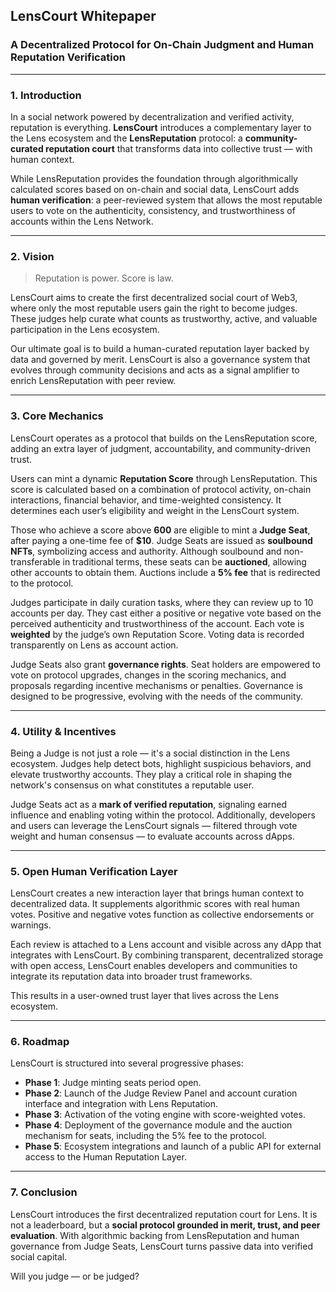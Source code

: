 ## LensCourt Whitepaper

### A Decentralized Protocol for On-Chain Judgment and Human Reputation Verification

---

### 1. Introduction

In a social network powered by decentralization and verified activity, reputation is everything. **LensCourt** introduces a complementary layer to the Lens ecosystem and the **LensReputation** protocol: a **community-curated reputation court** that transforms data into collective trust — with human context.

While LensReputation provides the foundation through algorithmically calculated scores based on on-chain and social data, LensCourt adds **human verification**: a peer-reviewed system that allows the most reputable users to vote on the authenticity, consistency, and trustworthiness of accounts within the Lens Network.

---

### 2. Vision

> Reputation is power. Score is law.

LensCourt aims to create the first decentralized social court of Web3, where only the most reputable users gain the right to become judges. These judges help curate what counts as trustworthy, active, and valuable participation in the Lens ecosystem.

Our ultimate goal is to build a human-curated reputation layer backed by data and governed by merit. LensCourt is also a governance system that evolves through community decisions and acts as a signal amplifier to enrich LensReputation with peer review.

---

### 3. Core Mechanics

LensCourt operates as a protocol that builds on the LensReputation score, adding an extra layer of judgment, accountability, and community-driven trust.

Users can mint a dynamic **Reputation Score** through LensReputation. This score is calculated based on a combination of protocol activity, on-chain interactions, financial behavior, and time-weighted consistency. It determines each user’s eligibility and weight in the LensCourt system.

Those who achieve a score above **600** are eligible to mint a **Judge Seat**, after paying a one-time fee of **\$10**. Judge Seats are issued as **soulbound NFTs**, symbolizing access and authority. Although soulbound and non-transferable in traditional terms, these seats can be **auctioned**, allowing other accounts to obtain them. Auctions include a **5% fee** that is redirected to the protocol.

Judges participate in daily curation tasks, where they can review up to 10 accounts per day. They cast either a positive or negative vote based on the perceived authenticity and trustworthiness of the account. Each vote is **weighted** by the judge’s own Reputation Score. Voting data is recorded transparently on Lens as account action.

Judge Seats also grant **governance rights**. Seat holders are empowered to vote on protocol upgrades, changes in the scoring mechanics, and proposals regarding incentive mechanisms or penalties. Governance is designed to be progressive, evolving with the needs of the community.

---

### 4. Utility & Incentives

Being a Judge is not just a role — it's a social distinction in the Lens ecosystem. Judges help detect bots, highlight suspicious behaviors, and elevate trustworthy accounts. They play a critical role in shaping the network's consensus on what constitutes a reputable user.

Judge Seats act as a **mark of verified reputation**, signaling earned influence and enabling voting within the protocol. Additionally, developers and users can leverage the LensCourt signals — filtered through vote weight and human consensus — to evaluate accounts across dApps.

---

### 5. Open Human Verification Layer

LensCourt creates a new interaction layer that brings human context to decentralized data. It supplements algorithmic scores with real human votes. Positive and negative votes function as collective endorsements or warnings.

Each review is attached to a Lens account and visible across any dApp that integrates with LensCourt. By combining transparent, decentralized storage with open access, LensCourt enables developers and communities to integrate its reputation data into broader trust frameworks.

This results in a user-owned trust layer that lives across the Lens ecosystem.

---

### 6. Roadmap

LensCourt is structured into several progressive phases:

* **Phase 1**: Judge minting seats period open.
* **Phase 2**: Launch of the Judge Review Panel and account curation interface and integration with Lens Reputation.
* **Phase 3**: Activation of the voting engine with score-weighted votes.
* **Phase 4**: Deployment of the governance module and the auction mechanism for seats, including the 5% fee to the protocol.
* **Phase 5**: Ecosystem integrations and launch of a public API for external access to the Human Reputation Layer.

---

### 7. Conclusion

LensCourt introduces the first decentralized reputation court for Lens. It is not a leaderboard, but a **social protocol grounded in merit, trust, and peer evaluation**. With algorithmic backing from LensReputation and human governance from Judge Seats, LensCourt turns passive data into verified social capital.

Will you judge — or be judged?
